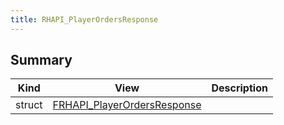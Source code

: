 ```yaml
---
title: RHAPI_PlayerOrdersResponse
---
```


## Summary
| Kind | View | Description |
|------|------|-------------|
|struct|[FRHAPI_PlayerOrdersResponse](/unreal-plugins/all/structfrhapi__playerordersresponse/#structFRHAPI__PlayerOrdersResponse)||
